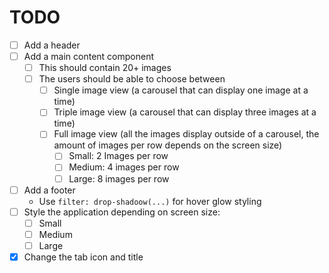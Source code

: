 # TODO

- [ ] Add a header
- [ ] Add a main content component
    - [ ] This should contain 20+ images
    - [ ] The users should be able to choose between
        - [ ] Single image view (a carousel that can display one image at a time)
        - [ ] Triple image view (a carousel that can display three images at a time)
        - [ ] Full image view (all the images display outside of a carousel, the
        amount of images per row depends on the screen size)
            - [ ] Small: 2 Images per row
            - [ ] Medium: 4 images per row
            - [ ] Large: 8 images per row
- [ ] Add a footer
    - Use `filter: drop-shadoow(...)` for hover glow styling
- [ ] Style the application depending on screen size:
    - [ ] Small
    - [ ] Medium
    - [ ] Large
- [x] Change the tab icon and title
